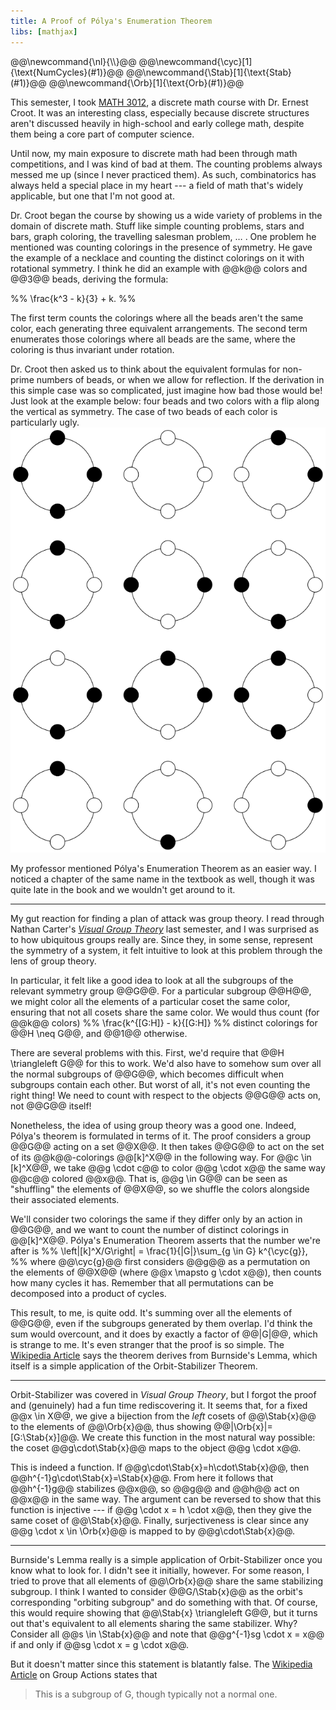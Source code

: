 ```yaml
---
title: A Proof of Pólya's Enumeration Theorem
libs: [mathjax]
---
```


<div class="mathjaxDeclarations">
    @@\newcommand{\nl}{\\}@@
    @@\newcommand{\cyc}[1]{\text{NumCycles}(#1)}@@
    @@\newcommand{\Stab}[1]{\text{Stab}(#1)}@@
    @@\newcommand{\Orb}[1]{\text{Orb}(#1)}@@
</div>

This semester, I took [MATH 3012](http://math.gatech.edu/courses/math/3012), a
discrete math course with Dr. Ernest Croot. It was an interesting class,
especially because discrete structures aren't discussed heavily in high-school
and early college math, despite them being a core part of computer science.

Until now, my main exposure to discrete math had been through math competitions,
and I was kind of bad at them. The counting problems always messed me up (since
I never practiced them). As such, combinatorics has always held a special place
in my heart --- a field of math that's widely applicable, but one that I'm not
good at.

Dr. Croot began the course by showing us a wide variety of problems in the
domain of discrete math. Stuff like simple counting problems, stars and bars,
graph coloring, the travelling salesman problem,&nbsp;&hellip;&nbsp;. One
problem he mentioned was counting colorings in the presence of symmetry. He gave
the example of a necklace and counting the distinct colorings on it with
rotational symmetry. I think he did an example with @@k@@ colors and @@3@@
beads, deriving the formula:

%% \frac{k^3 - k}{3} + k. %%

The first term counts the colorings where all the beads aren't the same color,
each generating three equivalent arrangements. The second term enumerates those
colorings where all beads are the same, where the coloring is thus invariant
under rotation.

Dr. Croot then asked us to think about the equivalent formulas for non-prime
numbers of beads, or when we allow for reflection. If the derivation in this
simple case was so complicated, just imagine how bad those would be! Just look
at the example below: four beads and two colors with a flip along the vertical
as symmetry. The case of two beads of each color is particularly ugly.
![The case of four beads and two colors under reflection](/assets/2020/12/13/colorings_reflection.svg)

My professor mentioned Pólya's Enumeration Theorem as an easier way. I noticed a
chapter of the same name in the textbook as well, though it was quite late in
the book and we wouldn't get around to it.

---

My gut reaction for finding a plan of attack was group theory. I read through
Nathan Carter's [*Visual Group Theory*](http://books.google.com?id=F_H3DwAAQBAJ)
last semester, and I was surprised as to how ubiquitous groups really are. Since
they, in some sense, represent the symmetry of a system, it felt intuitive to
look at this problem through the lens of group theory.

In particular, it felt like a good idea to look at all the subgroups of the
relevant symmetry group @@G@@. For a particular subgroup @@H@@, we might color
all the elements of a particular coset the same color, ensuring that not all
cosets share the same color. We would thus count (for @@k@@ colors)
%% \frac{k^{[G:H]} - k}{[G:H]} %%
distinct colorings for @@H \neq G@@, and @@1@@ otherwise.

There are several problems with this. First, we'd require that @@H \triangleleft
G@@ for this to work. We'd also have to somehow sum over all the normal
subgroups of @@G@@, which becomes difficult when subgroups contain each other.
But worst of all, it's not even counting the right thing! We need to count with
respect to the objects @@G@@ acts on, not @@G@@ itself!

Nonetheless, the idea of using group theory was a good one. Indeed, Pólya's
theorem is formulated in terms of it. The proof considers a group @@G@@ acting
on a set @@X@@. It then takes @@G@@ to act on the set of its @@k@@-colorings
@@[k]^X@@ in the following way. For @@c \in [k]^X@@, we take @@g \cdot c@@ to
color @@g \cdot x@@ the same way @@c@@ colored @@x@@. That is, @@g \in G@@ can
be seen as "shuffling" the elements of @@X@@, so we shuffle the colors alongside
their associated elements.

We'll consider two colorings the same if they differ only by an action in @@G@@,
and we want to count the number of distinct colorings in @@[k]^X@@. Pólya's
Enumeration Theorem asserts that the number we're after is
%% \left|[k]^X/G\right| = \frac{1}{|G|}\sum_{g \in G} k^{\cyc{g}}, %%
where @@\cyc{g}@@ first considers @@g@@ as a permutation on the elements of
@@X@@ (where @@x \mapsto g \cdot x@@), then counts how many cycles it has.
Remember that all permutations can be decomposed into a product of cycles.

This result, to me, is quite odd. It's summing over all the elements of @@G@@,
even if the subgroups generated by them overlap. I'd think the sum would
overcount, and it does by exactly a factor of @@|G|@@, which is strange to me.
It's even stranger that the proof is so simple. The [Wikipedia
Article](https://en.wikipedia.org/wiki/P%C3%B3lya_enumeration_theorem) says the
theorem derives from Burnside's Lemma, which itself is a simple application of
the Orbit-Stabilizer Theorem.

---

Orbit-Stabilizer was covered in *Visual Group Theory*, but I forgot the proof
and (genuinely) had a fun time rediscovering it. It seems that, for a fixed @@x
\in X@@, we give a bijection from the *left* cosets of @@\Stab{x}@@ to the
elements of @@\Orb{x}@@, thus showing @@|\Orb{x}|=[G:\Stab{x}]@@. We create this
function in the most natural way possible: the coset @@g\cdot\Stab{x}@@ maps to
the object @@g \cdot x@@.

This is indeed a function. If @@g\cdot\Stab{x}=h\cdot\Stab{x}@@, then
@@h^{-1}g\cdot\Stab{x}=\Stab{x}@@. From here it follows that @@h^{-1}g@@
stabilizes @@x@@, so @@g@@ and @@h@@ act on @@x@@ in the same way. The argument
can be reversed to show that this function is injective --- if @@g \cdot x = h
\cdot x@@, then they give the same coset of @@\Stab{x}@@. Finally,
surjectiveness is clear since any @@g \cdot x \in \Orb{x}@@ is mapped to by
@@g\cdot\Stab{x}@@.

---

Burnside's Lemma really is a simple application of Orbit-Stabilizer once you
know what to look for. I didn't see it initially, however. For some reason, I
tried to prove that all elements of @@\Orb{x}@@ share the same stabilizing
subgroup. I think I wanted to consider @@G/\Stab{x}@@ as the orbit's
corresponding "orbiting subgroup" and do something with that. Of course, this
would require showing that @@\Stab{x} \triangleleft G@@, but it turns out that's
equivalent to all elements sharing the same stabilizer. Why? Consider all @@s
\in \Stab{x}@@ and note that @@g^{-1}sg \cdot x = x@@ if and only if @@sg \cdot
x = g \cdot x@@.

But it doesn't matter since this statement is blatantly false. The [Wikipedia
Article](https://en.wikipedia.org/wiki/Group_action#Orbits_and_stabilizers) on
Group Actions states that
> This is a subgroup of G, though typically not a normal one.
